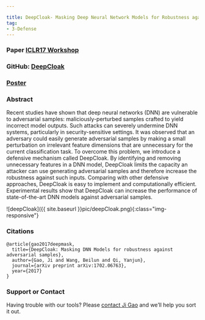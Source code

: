 ```yaml
---

title: DeepCloak- Masking Deep Neural Network Models for Robustness against Adversarial Samples
tag:
- 3-Defense
---
```



### Paper [ICLR17 Workshop](https://arxiv.org/abs/1702.06763)

### GitHub: [DeepCloak](https://github.com/qdata/deepcloak)

### [Poster](http://www.cs.virginia.edu/yanjun/paperA14/2017-ICLRposter_deepCloak.pdf)

### Abstract
Recent studies have shown that deep neural networks (DNN) are vulnerable to adversarial samples: maliciously-perturbed samples crafted to yield incorrect model outputs. Such attacks can severely undermine DNN systems, particularly in security-sensitive settings. It was observed that an adversary could easily generate adversarial samples by making a small perturbation on irrelevant feature dimensions that are unnecessary for the current classification task. To overcome this problem, we introduce a defensive mechanism called DeepCloak. By identifying and removing unnecessary features in a DNN model, DeepCloak limits the capacity an attacker can use generating adversarial samples and therefore increase the robustness against such inputs. Comparing with other defensive approaches, DeepCloak is easy to implement and computationally efficient. Experimental results show that DeepCloak can increase the performance of state-of-the-art DNN models against adversarial samples.

![deepCloak]({{ site.baseurl }}pic/deepCloak.png){:class="img-responsive"}


### Citations

```
@article{gao2017deepmask,
  title={DeepCloak: Masking DNN Models for robustness against adversarial samples},
  author={Gao, Ji and Wang, Beilun and Qi, Yanjun},
  journal={arXiv preprint arXiv:1702.06763},
  year={2017}
}
```


### Support or Contact

Having trouble with our tools? Please [contact Ji Gao](mailto:jg6yd@virginia.edu) and we’ll help you sort it out.
